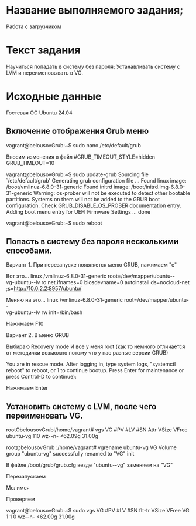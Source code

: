 # Название выполняемого задания;
Работа с загрузчиком

# Текст задания
Научиться попадать в систему без пароля;
Устанавливать систему с LVM и переименовывать в VG.

# Исходные данные
Гостевая ОС Ubuntu 24.04

## Включение отображения Grub меню

vagrant@belousovGrub:~$ sudo nano /etc/default/grub

Вносим изменения в файл
#GRUB_TIMEOUT_STYLE=hidden
GRUB_TIMEOUT=10

vagrant@belousovGrub:~$ sudo update-grub
Sourcing file `/etc/default/grub'
Generating grub configuration file ...
Found linux image: /boot/vmlinuz-6.8.0-31-generic
Found initrd image: /boot/initrd.img-6.8.0-31-generic
Warning: os-prober will not be executed to detect other bootable partitions.
Systems on them will not be added to the GRUB boot configuration.
Check GRUB_DISABLE_OS_PROBER documentation entry.
Adding boot menu entry for UEFI Firmware Settings ...
done

vagrant@belousovGrub:~$ sudo reboot


## Попасть в систему без пароля несколькими способами.

Вариант 1.
При перезапуске появляется меню GRUB, нажимаем "e"

Вот это...
linux	/vmlinuz-6.8.0-31-generic root=/dev/mapper/ubuntu--\
vg-ubuntu--lv ro net.ifnames=0 biosdevname=0 autoinstall ds=nocloud-net\
;s=http://10.0.2.2:8957/ubuntu/

Меняю на это...
linux	/vmlinuz-6.8.0-31-generic root=/dev/mapper/ubuntu--\
vg-ubuntu--lv rw init=/bin/bash 

Нажимаем F10

Вариант 2.
В меню GRUB

Выбираю Recovery mode
И все у меня root (как то немного отличается от методички возможно потому что у нас разные версии GRUB)

You are in rescue mode. After logging in, type system logs, "systemctl reboot" to reboot, or 1 to continue bootup.
Press Enter for maintenance or press Control-D to continue):

Нажимаем Enter

## Установить систему с LVM, после чего переименовать VG.

rootObelousovGrubi/home/vagrant# vgs
 VG	#PV #LV #SN Attr VSize VFree
 ubuntu-vg 110 wz--n- <62.09g 31.00g

root@belousovGrub :/home/vagrant# vgrename ubuntu-vg VG
 Volume group "ubuntu-vg" successfully renamed to "VG" init

 В файле /boot/grub/grub.cfg везде "ubuntu--vg" заменяем на "VG"

Перезапускаем 
 
Молимся

Проверяем

vagrant@belousovGrub:~$ sudo vgs
 VG #PV #LV #SN flt-tr VSize VFree
 VG 1	1	0 wz--n- <62.00g 31.00g
 